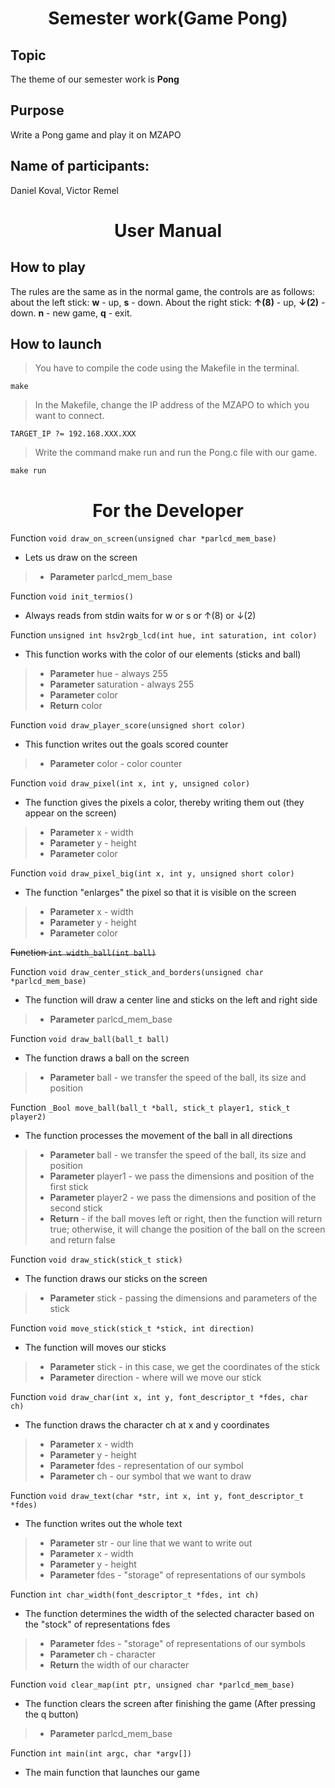 <h1 align="Center">Semester work(Game Pong)</h1>

## Topic
The theme of our semester work is **Pong**
## Purpose
 Write a Pong game and play it on MZAPO

## Name of participants:
Daniel Koval, Victor Remel

<h1 align="Center">User Manual</h1>

## How to play 
The rules are the same as in the normal game, the controls are as follows: about the left stick: **w** - up, **s** - down. About the right stick: **↑(8)** - up, **↓(2)** - down. **n** - new game, **q** - exit.

## How to launch
>You have to compile the code using the Makefile in the terminal.
    
    make

>In the Makefile, change the IP address of the MZAPO to which you want to connect. 

    TARGET_IP ?= 192.168.XXX.XXX

>Write the command make run and run the Pong.c file with our game.

    make run

<h1 align="Center">For the Developer</h1>

Function `void draw_on_screen(unsigned char *parlcd_mem_base)` 
 * Lets us draw on the screen
>   * **Parameter** parlcd_mem_base

Function `void init_termios()`
 * Always reads from stdin waits for w or s or ↑(8) or ↓(2)

Function `unsigned int hsv2rgb_lcd(int hue, int saturation, int color)`
 * This function works with the color of our elements (sticks and ball)

>   * **Parameter** hue - always 255
>   * **Parameter** saturation - always 255
>   * **Parameter** color
>   * **Return** color

Function `void draw_player_score(unsigned short color)`
 * This function writes out the goals scored counter 

>   * **Parameter** color - color counter

Function `void draw_pixel(int x, int y, unsigned color)`
 * The function gives the pixels a color, thereby writing them out (they appear on the screen)

> * **Parameter** x - width
> * **Parameter** y - height
> * **Parameter** color

Function `void draw_pixel_big(int x, int y, unsigned short color)`
 * The function "enlarges" the pixel so that it is visible on the screen

> * **Parameter** x - width 
> * **Parameter** y - height
> * **Parameter** color

~~Function `int width_ball(int ball)`~~

Function `void draw_center_stick_and_borders(unsigned char *parlcd_mem_base)`
 * The function will draw a center line and sticks on the left and right side

> * **Parameter** parlcd_mem_base

Function `void draw_ball(ball_t ball)`
 * The function draws a ball on the screen

> * **Parameter** ball - we transfer the speed of the ball, its size and position

Function `_Bool move_ball(ball_t *ball, stick_t player1, stick_t player2)`
 * The function processes the movement of the ball in all directions

> * **Parameter** ball - we transfer the speed of the ball, its size and position
> * **Parameter** player1 - we pass the dimensions and position of the first stick
> * **Parameter** player2 - we pass the dimensions and position of the second stick
> * **Return** - if the ball moves left or right, then the function will return true; otherwise, it will change the position of the ball on the screen and return false

Function `void draw_stick(stick_t stick)`
 * The function draws our sticks on the screen
> * **Parameter** stick - passing the dimensions and parameters of the stick

Function `void move_stick(stick_t *stick, int direction)`
 * The function will moves our sticks  
> * **Parameter** stick - in this case, we get the coordinates of the stick
> * **Parameter** direction - where will we move our stick

Function `void draw_char(int x, int y, font_descriptor_t *fdes, char ch)`
 * The function draws the character ch at x and y coordinates
> * **Parameter** x - width
> * **Parameter** y - height
> * **Parameter** fdes - representation of our symbol
> * **Parameter** ch - our symbol that we want to draw

Function `void draw_text(char *str, int x, int y, font_descriptor_t *fdes)`
 * The function writes out the whole text 
> * **Parameter** str - our line that we want to write out 
> * **Parameter** x - width
> * **Parameter** y - height
> * **Parameter** fdes - "storage" of representations of our symbols

Function `int char_width(font_descriptor_t *fdes, int ch)`
 * The function determines the width of the selected character based on the "stock" of representations fdes
> * **Parameter** fdes - "storage" of representations of our symbols
> * **Parameter** ch - character
> * **Return** the width of our character

Function `void clear_map(int ptr, unsigned char *parlcd_mem_base)`
 * The function clears the screen after finishing the game (After pressing the q button)
> * **Parameter** parlcd_mem_base

Function `int main(int argc, char *argv[])`
 * The main function that launches our game
